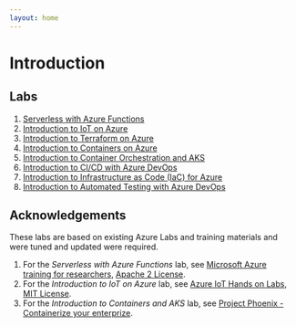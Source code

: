 ```yaml
---
layout: home
---
```


# Introduction

## Labs

1. [Serverless with Azure Functions](./labs/01_serverless/serverless.md) 
1. [Introduction to IoT on Azure](./labs/02_iot/iot.md)
1. [Introduction to Terraform on Azure](./labs/03_terraform/terraform.md)
1. [Introduction to Containers on Azure](./labs/04_containers_on_azure/containers_on_azure.md)
1. [Introduction to Container Orchestration and AKS](./labs/05_container_orchestration_and_aks/containers_and_aks.md)
1. [Introduction to CI/CD with Azure DevOps](./labs/06_cicd_azure_devops/cicd_azure_devops.md)
1. [Introduction to Infrastructure as Code (IaC) for Azure](./labs/07_iac/iac.md)
1. [Introduction to Automated Testing with Azure DevOps](./labs/08_testing/testing.md)

## Acknowledgements

These labs are based on existing Azure Labs and training materials and were tuned and updated were required.

1. For the *Serverless with Azure Functions* lab, see [Microsoft Azure training for researchers](https://github.com/MSRConnections/Azure-training-course), [Apache 2 License](https://raw.githubusercontent.com/MSRConnections/Azure-training-course/master/LICENSE.md).
1. For the *Introduction to IoT on Azure* lab, see [Azure IoT Hands on Labs](https://github.com/Azure-Samples/azureiotlabs), [MIT License](https://raw.githubusercontent.com/Azure-Samples/azureiotlabs/master/LICENSE.md).
1. For the *Introduction to Containers and AKS* lab, see [Project Phoenix - Containerize your enterprize](https://github.com/denniszielke/phoenix).
